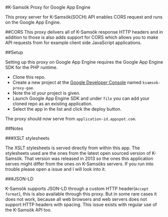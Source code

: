 #K-Samsök Proxy for Google App Engine

This proxy server for K-Samsök(SOCH) API enables CORS request and runs on the Google App Engine.

##CORS
This proxy delivers all of K-Samsök response HTTP headers and in addition to those is also adds support for CORS which allows you to make API requests from for example client side JavaScript applications.

##Setup

Setting up this proxy on Google App Engine requires the Google App Engine SDK for the PHP runtime.

 - Clone this repo.
 - Create a new project at the [Google Developer Console](console.developers.google.com/) named `ksamsok-proxy-gae`.
 - Note the id your project is given.
 - Launch Google App Engine SDK and under `file` you can add your cloned repo as an existing application.
 - Select the app in the list and click the deploy button.

The proxy should now serve from `application-id.appspot.com`.

##Notes

###XSLT stylesheets

The XSLT stylesheets is served directly from within this app. The stylesheets used are the ones from the latest open sourced version of K-Samsök. That version was released in 2013 so the ones this application serves might differ from the ones on K-Samsöks servers. If you run into trouble please open a issue and I will look into it.

###JSON-LD

K-Samsök supports JSON-LD through a custom HTTP header(`Accept format`), this is also available through this proxy. But in some rare cases it does not work, because all web browsers and web servers does not support HTTP headers with spacing. This issue exists with regular use of the K-Samsök API too.
